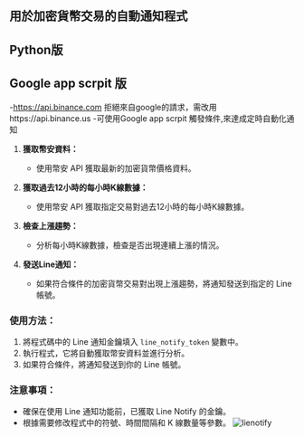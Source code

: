 ## 用於加密貨幣交易的自動通知程式
## Python版
## Google app scrpit 版
   -https://api.binance.com 拒絕來自google的請求，需改用https://api.binance.us
   -可使用Google app scrpit 觸發條件,來達成定時自動化通知
1. **獲取幣安資料：**
   - 使用幣安 API 獲取最新的加密貨幣價格資料。

2. **獲取過去12小時的每小時K線數據：**
   - 使用幣安 API 獲取指定交易對過去12小時的每小時K線數據。

3. **檢查上漲趨勢：**
   - 分析每小時K線數據，檢查是否出現連續上漲的情況。

4. **發送Line通知：**
   - 如果符合條件的加密貨幣交易對出現上漲趨勢，將通知發送到指定的 Line 帳號。

### 使用方法：

1. 將程式碼中的 Line 通知金鑰填入 `line_notify_token` 變數中。
2. 執行程式，它將自動獲取幣安資料並進行分析。
3. 如果符合條件，將通知發送到你的 Line 帳號。

### 注意事項：

- 確保在使用 Line 通知功能前，已獲取 Line Notify 的金鑰。
- 根據需要修改程式中的符號、時間間隔和 K 線數量等參數。
![lienotify](https://imgur.com/a/UYN68BJ)
